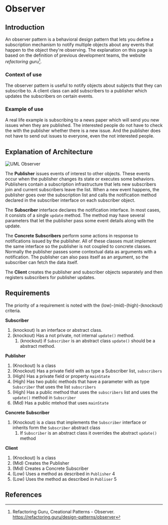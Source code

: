 # Observer
## Introduction
An observer pattern is a behavioral design pattern that lets you define a subscription mechanism to notify multiple objects about any events that happen to the object they're observing. The explanation on this page is based on the definition of previous development teams, the website _refactoring guru_[^1].

### Context of use
The observer pattern is useful to notify objects about subjects that they can subscribe to. A client class can add subscribers to a publisher which updates the subscribers on certain events. 

### Example of use
A real life example is subscribing to a news paper which will send you new issues when they are published. The interested people do not have to check the with the publisher whether there is a new issue. And the publisher does not have to send out issues to everyone, even the not interested people. 

## Explanation of Architecture
![UML Observer](https://refactoring.guru/images/patterns/diagrams/observer/structure.png)

The **Publisher** issues events of interest to other objects. These events occur when the publisher changes its state or executes some behaviors. Publishers contain a subscription infrastructure that lets new subscribers join and current subscribers leave the list. When a new event happens, the publisher goes over the subscription list and calls the notification method declared in the subscriber interface on each subscriber object.

The **Subscriber** interface declares the notification interface. In most cases, it consists of a single `update` method. The method may have several parameters that let the publisher pass some event details along with the update.

The **Concrete Subscribers** perform some actions in response to notifications issued by the publisher. All of these classes must implement the same interface so the publisher is not coupled to concrete classes. Normally the publisher passes some contextual data as arguments with a notification. The publisher can also pass itself as an argument, so the subscriber can fetch the data itself.

The **Client** creates the publisher and subscriber objects separately and then registers subscribers for publisher updates.

## Requirements
The priority of a requirement is noted with the (low)-(mid)-(high)-(knockout) criteria.

**Subscriber**
1. (knockout) Is an interface or abstract class.
2. (knockout) Has a not private, not internal `update()` method.
    1. (knockout) if `Subscriber` is an abstract class `update()` should be a abstract method.
 
**Publisher**
1. (Knockout) Is a class
2. (Knockout) Has a private field with as type a Subscriber list, `subscribers`
3. (High) Has a private field or property `mainState`
4. (High) Has two public methods that have a parameter with as type `Subscriber` that uses the list `subscribers`
5. (High) Has a public method that uses the `subscribers` list and uses the `update()` method in `Subscriber`
6. (Mid) Has a public mtehod that uses `mainState`

**Concrete Subscriber**
1. (Knockout) is a class that implements the `Subscriber` interface or inherits form the `Subscriber` abstract class
    1. If `Subscriber` is an abstract class it overrides the abstract `update()` method

**Client**
1. (Knockout) Is a class
2. (Mid) Creates the Publisher
3. (Mid) Creates a Concrete Subscriber
4. (Low) Uses a method as described in `Publisher` 4
5. (Low) Uses the method as described in `Publiser` 5

## References
[^1]: Refactoring Guru, Creational Patterns - Observer. https://refactoring.guru/design-patterns/observer
